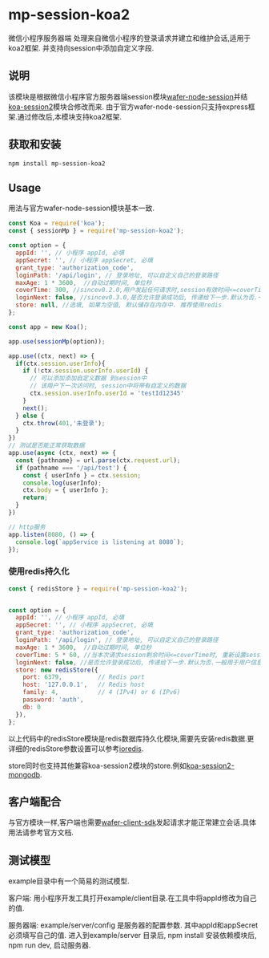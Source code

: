# mp-session-koa2
微信小程序服务器端 处理来自微信小程序的登录请求并建立和维护会话,适用于koa2框架. 并支持向session中添加自定义字段.

## 说明
该模块是根据微信小程序官方服务器端session模块[wafer-node-session](https://github.com/tencentyun/wafer-node-session)并结[koa-session2](https://github.com/Secbone/koa-session2)模块合修改而来.
由于官方wafer-node-session只支持express框架.通过修改后,本模块支持koa2框架.


## 获取和安装
```
npm install mp-session-koa2
```

## Usage
用法与官方wafer-node-session模块基本一致.
```javaScript
const Koa = require('koa');
const { sessionMp } = require('mp-session-koa2');

const option = {
  appId: '', // 小程序 appId, 必填
  appSecret: '', // 小程序 appSecret, 必填
  grant_type: 'authorization_code',
  loginPath: '/api/login', // 登录地址, 可以自定义自己的登录路径
  maxAge: 1 * 3600,  //自动过期时间, 单位秒
  coverTime: 300, //sincev0.2.0,用户发起任何请求时,session有效时间<=coverTime时, 重新设置maxAge
  loginNext: false, //sincev0.3.0,是否允许登录成功后, 传递给下一步.默认为否.一般用于用户信息初始化,和向ctx.session中添加信息.下一步处理函数中不可以使用ctx.body发送数据, 否则导致报错, 登录不成功
  store: null, //选填, 如果为空值, 默认储存在内存中. 推荐使用redis
};

const app = new Koa();

app.use(sessionMp(option));

app.use((ctx, next) => {
  if(ctx.session.userInfo){
    if (!ctx.session.userInfo.userId) {
      // 可以添加添加自定义数据 到session中
      // 该用户下一次访问时, session中将带有自定义的数据
      ctx.session.userInfo.userId = 'testId12345'
    }
    next();
  } else {
    ctx.throw(401,'未登录');
  }
})
// 测试是否能正常获取数据
app.use(async (ctx, next) => {
  const {pathname} = url.parse(ctx.request.url);
  if (pathname === '/api/test') {
    const { userInfo } = ctx.session;
    console.log(userInfo);
    ctx.body = { userInfo };
    return;
  }
})

// http服务
app.listen(8080, () => {
  console.log(`appService is listening at 8080`);
});

```

### 使用redis持久化
```javaScript
const { redisStore } = require('mp-session-koa2');


const option = {
  appId: '', // 小程序 appId, 必填
  appSecret: '', // 小程序 appSecret, 必填
  grant_type: 'authorization_code',
  loginPath: '/api/login', // 登录地址, 可以自定义自己的登录路径
  maxAge: 1 * 3600,  //自动过期时间, 单位秒
  coverTime: 5 * 60, //当本次请求session剩余时间<=coverTime时, 重新设置session有效时间为maxAge
  loginNext: false, //是否允许登录成功后, 传递给下一步.默认为否.一般用于用户信息初始化,和向ctx.session中添加信息.下一步处理函数中不可以使用ctx.body发送数据, 否则导致报错, 登录不成功
  store: new redisStore({
    port: 6379,          // Redis port
    host: '127.0.0.1',   // Redis host
    family: 4,           // 4 (IPv4) or 6 (IPv6)
    password: 'auth',
    db: 0
  }),
};
```
以上代码中的redisStore模块是redis数据库持久化模块,需要先安装redis数据.更详细的redisStore参数设置可以参考[ioredis](https://github.com/luin/ioredis).

store同时也支持其他兼容koa-session2模块的store.例如[koa-session2-mongodb](https://github.com/lihaizhong/koa-session2-mongodb).


## 客户端配合
与官方模块一样,客户端也需要[wafer-client-sdk](https://github.com/tencentyun/wafer-client-sdk)发起请求才能正常建立会话.具体用法请参考官方文档.


## 测试模型
example目录中有一个简易的测试模型.

客户端: 用小程序开发工具打开example/client目录.在工具中将appId修改为自己的值.

服务器端: example/server/config 是服务器的配置参数. 其中appId和appSecret必须填写自己的值.
进入到example/server 目录后, npm install 安装依赖模块后, npm run dev, 启动服务器.

